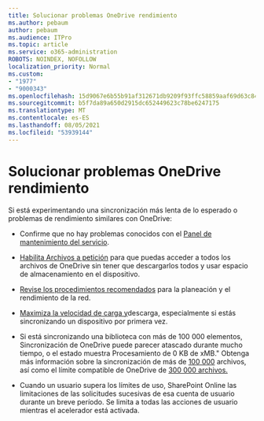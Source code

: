 ```yaml
---
title: Solucionar problemas OneDrive rendimiento
ms.author: pebaum
author: pebaum
ms.audience: ITPro
ms.topic: article
ms.service: o365-administration
ROBOTS: NOINDEX, NOFOLLOW
localization_priority: Normal
ms.custom:
- "1977"
- "9000343"
ms.openlocfilehash: 15d9067e6b55b91af312671db9209f93ffc58859aaf69d63c84dbc354aff3dd3
ms.sourcegitcommit: b5f7da89a650d2915dc652449623c78be6247175
ms.translationtype: MT
ms.contentlocale: es-ES
ms.lasthandoff: 08/05/2021
ms.locfileid: "53939144"
---
```

# <a name="troubleshoot-onedrive-performance"></a>Solucionar problemas OneDrive rendimiento

Si está experimentando una sincronización más lenta de lo esperado o problemas de rendimiento similares con OneDrive:

- Confirme que no hay problemas conocidos con el [Panel de mantenimiento del servicio](https://portal.office.com/adminportal/home?ref=/servicehealth).

- [Habilita Archivos a petición](https://support.office.com/article/save-disk-space-with-onedrive-files-on-demand-for-windows-10-0e6860d3-d9f3-4971-b321-7092438fb38e) para que puedas acceder a todos los archivos de OneDrive sin tener que descargarlos todos y usar espacio de almacenamiento en el dispositivo.

- [Revise los procedimientos recomendados](https://docs.microsoft.com/office365/enterprise/network-planning-and-performance) para la planeación y el rendimiento de la red.

- [Maximiza la velocidad de carga y](https://support.office.com/article/maximize-upload-and-download-speed-8eeadfb8-501f-406d-997b-98ab6ff67f43)descarga, especialmente si estás sincronizando un dispositivo por primera vez.

- Si está sincronizando una biblioteca con más de 100 000 elementos, Sincronización de OneDrive puede parecer atascado durante mucho tiempo, o el estado muestra Procesamiento de 0 KB de xMB." Obtenga más información sobre la sincronización de más de [100 000](https://support.office.com/article/invalid-file-names-and-file-types-in-onedrive-onedrive-for-business-and-sharepoint-64883a5d-228e-48f5-b3d2-eb39e07630fa) archivos, así como el límite compatible de OneDrive de [300 000 archivos.](https://support.office.com/article/invalid-file-names-and-file-types-in-onedrive-onedrive-for-business-and-sharepoint-64883a5d-228e-48f5-b3d2-eb39e07630fa)

- Cuando un usuario supera los límites de uso, SharePoint Online las limitaciones de las solicitudes sucesivas de esa cuenta de usuario durante un breve período. Se limita a todas las acciones de usuario mientras el acelerador está activada.
